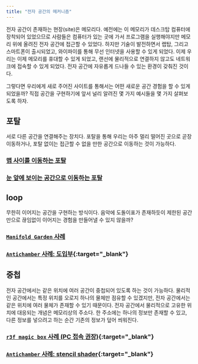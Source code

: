 ```yaml
---
title: "전자 공간의 메커니즘"
---
```


전자 공간이 존재하는 현장(site)은 메모리다. 예전에는 이 메모리가 데스크탑 컴퓨터에 장착되어 있었으므로 사람들은 컴퓨터가 있는 곳에 가서 프로그램을 실행해야지만 메모리 위에 올려진 전자 공간에 접근할 수 있었다. 하지만 기술이 발전하면서 랩탑, 그리고 스마트폰이 출시되었고, 와이파이를 통해 무선 인터넷을 사용할 수 있게 되었다. 이제 우리는 이제 메모리를 휴대할 수 있게 되었고, 랜선에 물리적으로 연결하지 않고도 네트워크에 접속할 수 있게 되었다. 전자 공간에 자유롭게 드나들 수 있는 환경이 갖춰진 것이다.

그렇다면 우리에게 새로 주어진 사이트를 통해서는 어떤 새로운 공간 경험을 할 수 있게 되었을까? 직접 공간을 구현하기에 앞서 널리 알려진 몇 가지 예시들을 몇 가지 살펴보도록 하자.

## 포탈

서로 다른 공간을 연결해주는 장치다. 포탈을 통해 우리는 아주 멀리 떨어진 곳으로 곧장 이동하거나, 포탈 없이는 접근할 수 없을 만한 공간으로 이동하는 것이 가능하다.

### [맵 사이를 이동하는 포탈](./portal-1.md)

### [눈 앞에 보이는 공간으로 이동하는 포탈](./portal-2.md)

## loop

무한히 이어지는 공간을 구현하는 방식이다. 음악에 도돌이표가 존재하듯이 제한된 공간만으로 끊임없이 이어지는 경험을 만들어낼 수 있지 않을까?

### [`Manifold Garden` 사례](./)

### [`Antichamber` 사례: 도입부](../antichamber-study/index.md){:target="\_blank"}

## 중첩

전자 공간에서는 같은 위치에 여러 공간이 중첩되어 있도록 하는 것이 가능하다. 물리적인 공간에서는 특정 위치를 오로지 하나의 물체만 점유할 수 있겠지만, 전자 공간에서는 같은 위치에 여러 물체가 존재할 수 있기 때문이다. 전자 공간에서 물리적으로 고유한 위치에 대응되는 개념은 메모리상의 주소다. 한 주소에는 하나의 정보만 존재할 수 있고, 다른 정보를 넣으려고 하는 순간 기존의 정보가 덮어 씌워진다.

### [`r3f magic box` 사례 (PC 접속 권장)](https://codesandbox.io/p/sandbox/drc6qg){:target="\_blank"}

### [`Antichamber` 사례: stencil shader](https://www.youtube.com/watch?v=EzM8LGzMjmc){:target="\_blank"}
